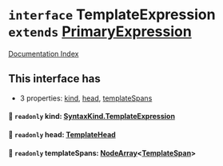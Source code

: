 # `interface` TemplateExpression `extends` [PrimaryExpression](../interface.PrimaryExpression/README.md)

[Documentation Index](../README.md)

## This interface has

- 3 properties:
[kind](#-readonly-kind-syntaxkindtemplateexpression),
[head](#-readonly-head-templatehead),
[templateSpans](#-readonly-templatespans-nodearraytemplatespan)


#### 📄 `readonly` kind: [SyntaxKind.TemplateExpression](../enum.SyntaxKind/README.md#templateexpression--228)



#### 📄 `readonly` head: [TemplateHead](../interface.TemplateHead/README.md)



#### 📄 `readonly` templateSpans: [NodeArray](../interface.NodeArray/README.md)\<[TemplateSpan](../interface.TemplateSpan/README.md)>



